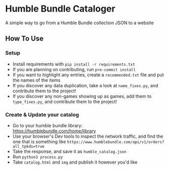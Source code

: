 # Humble Bundle Cataloger

A simple way to go from a Humble Bundle collection JSON to a website

## How To Use
### Setup
- Install requirements with `pip install -r requirements.txt`
- If you are planning on contributing, run `pre-commit install`
- If you want to highlight any entries, create a `recommended.txt` file and put the names of the items
- If you discover any data duplication, take a look at `name_fixes.py`, and contribute them to the project!
- If you discover any non-games showing up as games, add them to `type_fixes.py`, and contribute them to the project!

### Create & Update your catalog
- Go to your humble bundle library: https://humblebundle.com/home/library
- Use your browser's Dev tools to inspect the network traffic, and find the one that is something like `https://www.humblebundle.com/api/v1/orders?all_tpkds=true`
- Take the response, and save it as `humble_catalog.json`
- Run `python3 process.py`
- Take `catalog.html` and `img` and publish it however you'd like
